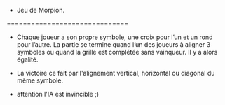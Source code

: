 * Jeu de Morpion.
  
==============================

 - Chaque joueur a son propre symbole, une croix pour l’un et un rond pour l’autre. La partie se termine quand l’un des joueurs à aligner 3 symboles ou
quand la grille est complétée sans vainqueur. Il y a alors égalité.

- La victoire ce fait par l'alignement  vertical, horizontal ou diagonal du même symbole.

- attention l'IA est invincible ;)